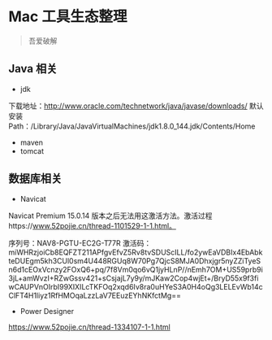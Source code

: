 # Mac 工具生态整理

> 吾爱破解

## Java 相关

- jdk

下载地址：http://www.oracle.com/technetwork/java/javase/downloads/
默认安装 Path：/Library/Java/JavaVirtualMachines/jdk1.8.0_144.jdk/Contents/Home

- maven
- tomcat

## 数据库相关

- Navicat

Navicat Premium 15.0.14 版本之后无法用这激活方法。激活过程https://www.52pojie.cn/thread-1101529-1-1.html。

序列号：NAV8-PGTU-EC2G-T77R
激活码：miWHRzjoiCb8EQFZT211APfgvEfvZ5Rv8tvSDUScILL/fo2ywEaVDBIx4EbAbkteDUEgm5kh3CUl0sm4U448RGUq8W70Pg7QjcS8MJA0Dhxjgr5nyZZiTyeSn6d1cEOxVcnzy2FOxQ6+pq/7f8Vm0qo6vQ1jyHLnP//nEmh7OM+US59prb9i3jL+amWvzI+RZwGssv421+sCsjajL7y9y/mJKaw2Cop4wjEt+/BryD55x9f3fiwCAUPVnOIrbI99XIXILcTKFOq2xqd6Iv8ra0uHYeS3A0H4oQg3LELEvWb14cClFT4H1liyz1RfHMOqaLzzLaV7EEuzEYhNKfctMg==

- Power Designer

https://www.52pojie.cn/thread-1334107-1-1.html
